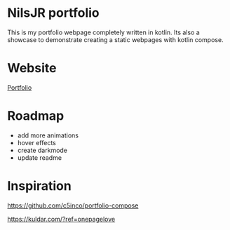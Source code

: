 # NilsJR portfolio

This is my portfolio webpage completely written in kotlin. Its also a showcase to demonstrate creating a static webpages
with kotlin compose.

# Website
[Portfolio](https://nilsjr.github.io/)

# Roadmap
- add more animations
- hover effects
- create darkmode
- update readme

# Inspiration

https://github.com/c5inco/portfolio-compose

https://kuldar.com/?ref=onepagelove
